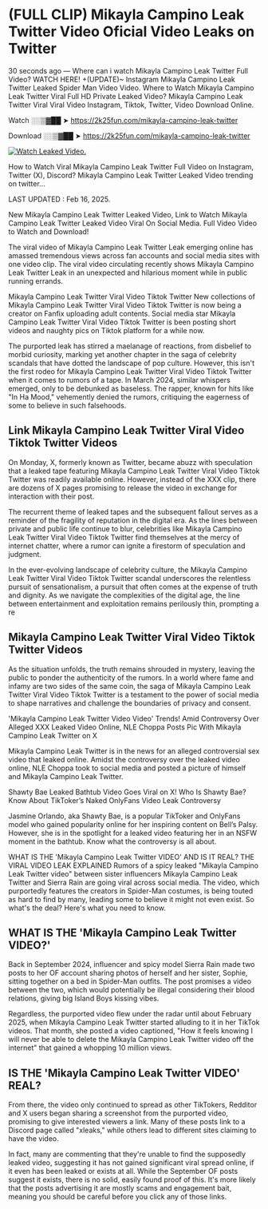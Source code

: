 # (FULL CLIP) Mikayla Campino Leak Twitter Video Oficial Video Leaks on Twitter

30 seconds ago — Where can i watch Mikayla Campino Leak Twitter Full Video? WATCH HERE! +(UPDATE)~ Instagram Mikayla Campino Leak Twitter Leaked Spider Man Video Video. Where to Watch Mikayla Campino Leak Twitter Viral Full HD Private Leaked Video? Mikayla Campino Leak Twitter Viral Viral Video Instagram, Tiktok, Twitter, Video Download Online.

Watch ░░▒▓██ ➤ https://2k25fun.com/mikayla-campino-leak-twitter

Download ░░▒▓██ ➤ https://2k25fun.com/mikayla-campino-leak-twitter

[![Watch Leaked Video.](https://miro.medium.com/v2/resize:fit:828/format:webp/1*cilzJN44JGOrTw9NJCrNHA.gif "Watch Leaked Video")](https://2k25fun.com/mikayla-campino-leak-twitter)

How to Watch Viral Mikayla Campino Leak Twitter Full Video on Instagram, Twitter (X), Discord? Mikayla Campino Leak Twitter Leaked Video trending on twitter...

LAST UPDATED : Feb 16, 2025.

New Mikayla Campino Leak Twitter Leaked Video, Link to Watch Mikayla Campino Leak Twitter Leaked Video Viral On Social Media. Full Video Video to Watch and Download!

The viral video of Mikayla Campino Leak Twitter Leak emerging online has amassed tremendous views across fan accounts and social media sites with one video clip. The viral video circulating recently shows Mikayla Campino Leak Twitter Leak in an unexpected and hilarious moment while in public running errands.

Mikayla Campino Leak Twitter Viral Video Tiktok Twitter New collections of Mikayla Campino Leak Twitter Viral Video Tiktok Twitter is now being a creator on Fanfix uploading adult contents. Social media star Mikayla Campino Leak Twitter Viral Video Tiktok Twitter is been posting short videos and naughty pics on Tiktok platform for a while now.

The purported leak has stirred a maelanage of reactions, from disbelief to morbid curiosity, marking yet another chapter in the saga of celebrity scandals that have dotted the landscape of pop culture. However, this isn't the first rodeo for Mikayla Campino Leak Twitter Viral Video Tiktok Twitter when it comes to rumors of a tape. In March 2024, similar whispers emerged, only to be debunked as baseless. The rapper, known for hits like "In Ha Mood," vehemently denied the rumors, critiquing the eagerness of some to believe in such falsehoods.

## Link Mikayla Campino Leak Twitter Viral Video Tiktok Twitter Videos

On Monday, X, formerly known as Twitter, became abuzz with speculation that a leaked tape featuring Mikayla Campino Leak Twitter Viral Video Tiktok Twitter was readily available online. However, instead of the XXX clip, there are dozens of X pages promising to release the video in exchange for interaction with their post.

The recurrent theme of leaked tapes and the subsequent fallout serves as a reminder of the fragility of reputation in the digital era. As the lines between private and public life continue to blur, celebrities like Mikayla Campino Leak Twitter Viral Video Tiktok Twitter find themselves at the mercy of internet chatter, where a rumor can ignite a firestorm of speculation and judgment.

In the ever-evolving landscape of celebrity culture, the Mikayla Campino Leak Twitter Viral Video Tiktok Twitter scandal underscores the relentless pursuit of sensationalism, a pursuit that often comes at the expense of truth and dignity. As we navigate the complexities of the digital age, the line between entertainment and exploitation remains perilously thin, prompting a re

##  Mikayla Campino Leak Twitter Viral Video Tiktok Twitter Videos

As the situation unfolds, the truth remains shrouded in mystery, leaving the public to ponder the authenticity of the rumors. In a world where fame and infamy are two sides of the same coin, the saga of Mikayla Campino Leak Twitter Viral Video Tiktok Twitter is a testament to the power of social media to shape narratives and challenge the boundaries of privacy and consent.

'Mikayla Campino Leak Twitter Video Video' Trends! Amid Controversy Over Alleged XXX Leaked Video Online, NLE Choppa Posts Pic With Mikayla Campino Leak Twitter on X

Mikayla Campino Leak Twitter is in the news for an alleged controversial sex video that leaked online. Amidst the controversy over the leaked video online, NLE Choppa took to social media and posted a picture of himself and Mikayla Campino Leak Twitter.

Shawty Bae Leaked Bathtub Video Goes Viral on X! Who Is Shawty Bae? Know About TikToker’s Naked OnlyFans Video Leak Controversy

Jasmine Orlando, aka Shawty Bae, is a popular TikToker and OnlyFans model who gained popularity online for her inspiring content on Bell’s Palsy. However, she is in the spotlight for a leaked video featuring her in an NSFW moment in the bathtub. Know what the controversy is all about.

WHAT IS THE 'Mikayla Campino Leak Twitter VIDEO' AND IS IT REAL? THE VIRAL VIDEO LEAK EXPLAINED Rumors of a spicy leaked "Mikayla Campino Leak Twitter video" between sister influencers Mikayla Campino Leak Twitter and Sierra Rain are going viral across social media. The video, which purportedly features the creators in Spider-Man costumes, is being touted as hard to find by many, leading some to believe it might not even exist. So what's the deal? Here's what you need to know.

## WHAT IS THE 'Mikayla Campino Leak Twitter VIDEO?'

Back in September 2024, influencer and spicy model Sierra Rain made two posts to her OF account sharing photos of herself and her sister, Sophie, sitting together on a bed in Spider-Man outfits. The post promises a video between the two, which would potentially be illegal considering their blood relations, giving big Island Boys kissing vibes.

Regardless, the purported video flew under the radar until about February 2025, when Mikayla Campino Leak Twitter started alluding to it in her TikTok videos. That month, she posted a video captioned, "How it feels knowing I will never be able to delete the Mikayla Campino Leak Twitter video off the internet" that gained a whopping 10 million views.

## IS THE 'Mikayla Campino Leak Twitter VIDEO' REAL?

From there, the video only continued to spread as other TikTokers, Redditor and X users began sharing a screenshot from the purported video, promising to give interested viewers a link. Many of these posts link to a Discord page called "xleaks," while others lead to different sites claiming to have the video.

In fact, many are commenting that they're unable to find the supposedly leaked video, suggesting it has not gained significant viral spread online, if it even has been leaked or exists at all. While the September OF posts suggest it exists, there is no solid, easily found proof of this. It's more likely that the posts advertising it are mostly scams and engagement bait, meaning you should be careful before you click any of those links.